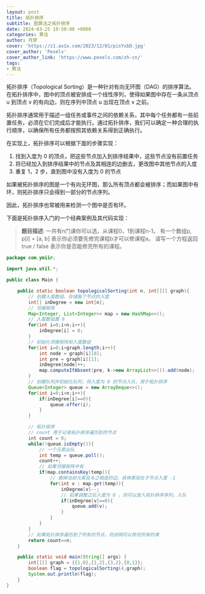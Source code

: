 ```yaml
---
layout: post
title: 拓扑排序
subtitle: 图算法之拓扑排序
date: 2024-03-25 19:50:00 +0800
categories: 算法
author: 月梦
cover: 'https://z1.ax1x.com/2023/12/01/pisYxbD.jpg'
cover_author: 'Pexels'
cover_author_link: 'https://www.pexels.com/zh-cn/'
tags:
- 算法  
---
```


拓扑排序（Topological Sorting）是一种针对有向无环图（DAG）的排序算法。在拓扑排序中，图中的顶点被安排成一个线性序列，使得如果图中存在一条从顶点 u 到顶点 v 的有向边，则在序列中顶点 u 出现在顶点 v 之前。  

拓扑排序通常用于描述一组任务或事件之间的依赖关系，其中每个任务都有一些前置任务，必须在它们完成后才能执行。通过拓扑排序，我们可以确定一种合理的执行顺序，以确保所有任务都按照其依赖关系得到正确执行。  

在实现上，拓扑排序可以根据下面的步骤实现：  
1. 找到入度为 0 的顶点，把这些节点加入到排序结果中，这些节点没有前置任务  
2. 将已经加入到排序结果中的节点及其相连的边删去，更改图中其他节点的入度  
3. 重复 1，2 步，直到图中没有入度为 0 的节点

如果被拓扑排序的图是一个有向无环图，那么所有顶点都会被排序；而如果图中有环，则拓扑排序只会得到一部分的节点序列。  

因此，拓扑排序也常被用来检测一个图中是否有环。  

下面是拓扑排序入门的一个经典案例及其代码实现：

> **题目描述**: 一共有n门课你可以选，从课程0，1到课程n-1。 有一个数组p, p[i] = [a, b] 表示你必须要先修完课程b才可以修课程a。 请写一个方程返回true / false 表示你是否能修完所有的课程。  

```java
package com.ymiir;

import java.util.*;

public class Main {

    public static boolean topologicalSorting(int n, int[][] graph){
        // 创建入度数组，存储每个节点的入度
        int[] inDegree = new int[n];
        // 邻接矩阵
        Map<Integer, List<Integer>> map = new HashMap<>();
        // 入度数组置 0
        for(int i=0;i<n;i++){
            inDegree[i] = 0;
        }
        // 初始化邻接矩阵和入度数组
        for(int i=0;i<graph.length;i++){
            int node = graph[i][0];
            int pre = graph[i][1];
            inDegree[node]++;
            map.computeIfAbsent(pre, k->new ArrayList<>()).add(node);
        }
        // 创建队列并初始化队列，将入度为 0 的节点入队，用于拓扑排序
        Queue<Integer> queue = new ArrayDeque<>();
        for(int i=0;i<n;i++){
            if(inDegree[i]==0){
                queue.offer(i);
            }
        }

        // 拓扑排序
        // count 用于记录拓扑排序遍历到的节点
        int count = 0;
        while(!queue.isEmpty()){
            // 一个元素出队
            int temp = queue.poll();
            count++;
            // 如果邻接矩阵中有
            if(map.containsKey(temp)){
                // 删掉当前元素及与之相连的边，具体表现在子节点入度 -1
                for(int v : map.get(temp)){
                    inDegree[v]--;
                    // 如果调整之后入度为 0 ，则可以放入拓扑排序序列，入队
                    if(inDegree[v]==0){
                        queue.add(v);
                    }
                }
            }
        }
        // 如果拓扑排序遍历到了所有的节点，则说明可以修完所有的课
        return count==n;
    }

    public static void main(String[] args) {
        int[][] graph = {{1,0},{1,2},{3,2},{0,1}};
        boolean flag = topologicalSorting(4,graph);
        System.out.println(flag);
    }
}
```